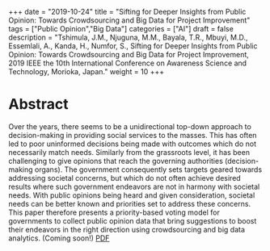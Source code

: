 +++
date = "2019-10-24"
title = "Sifting for Deeper Insights from Public Opinion: Towards Crowdsourcing and Big Data for Project Improvement"
tags = ["Public Opinion","Big Data"]
categories = ["AI"]
draft = false
description = "Tshimula, J.M., Njuguna, M.M., Bayala, T.R., Mbuyi, M.D., Essemlali, A., Kanda, H., Numfor, S., Sifting for Deeper Insights from Public Opinion: Towards Crowdsourcing and Big Data for Project Improvement, 2019 IEEE the 10th International Conference on Awareness Science and Technology, Morioka, Japan."
weight = 10
+++

# Abstract
Over the years, there seems to be a unidirectional top-down approach to decision-making in providing social services to the masses. This has often led to poor uninformed decisions being made with outcomes which do not necessarily match needs. Similarly from the grassroots level, it has been challenging to give opinions that reach the governing authorities (decision-making organs). The government consequently sets targets geared towards addressing societal concerns, but which do not often achieve desired results where such government endeavors are not in harmony with societal needs. With public opinions being heard and given consideration, societal needs can be better known and priorities set to address these concerns. This paper therefore presents a priority-based voting model for governments to collect public opinion data that bring suggestions to boost their endeavors in the right direction using crowdsourcing and big data analytics. (Coming soon!) [PDF]()

